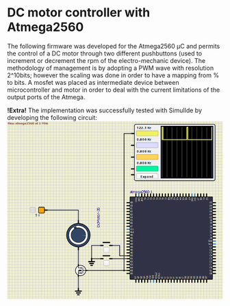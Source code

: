 # DC motor controller with Atmega2560

The following firmware was developed for the Atmega2560 µC and permits the control of a DC motor through two different pushbuttons (used to increment or decrement the rpm of the electro-mechanic device). 
The methodology of management is by adopting a PWM wave with resolution 2^10bits; however the scaling was done in order to have a mapping
from % to bits. 
A mosfet was placed as intermediate device between microcontroller and motor in order to deal with the current limitations of the output ports of the Atmega.


**!Extra!** 
The implementation was successfully tested with SimulIde by developing the following circuit: 
![Alt text](PWM_motor_controller.png)

